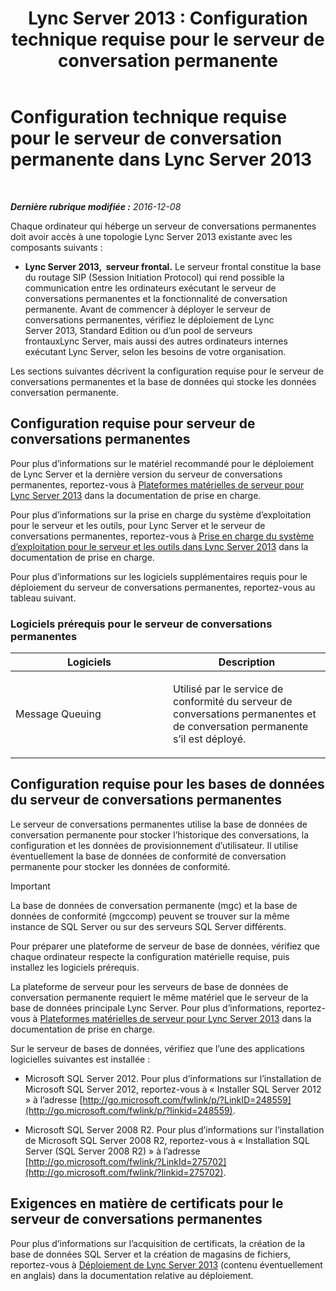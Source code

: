 ﻿---
title: 'Lync Server 2013 : Configuration technique requise pour le serveur de conversation permanente'
TOCTitle: Configuration technique requise pour le serveur de conversation permanente
ms:assetid: 692b7d99-1bc9-4c99-a050-2bc2be8688b2
ms:mtpsurl: https://technet.microsoft.com/fr-fr/library/Gg398495(v=OCS.15)
ms:contentKeyID: 49297487
ms.date: 07/20/2017
mtps_version: v=OCS.15
ms.translationtype: HT
---

# Configuration technique requise pour le serveur de conversation permanente dans Lync Server 2013

 

_**Dernière rubrique modifiée :** 2016-12-08_

Chaque ordinateur qui héberge un serveur de conversations permanentes doit avoir accès à une topologie Lync Server 2013 existante avec les composants suivants :

  - **Lync Server 2013,  serveur frontal.** Le serveur frontal constitue la base du routage SIP (Session Initiation Protocol) qui rend possible la communication entre les ordinateurs exécutant le serveur de conversations permanentes et la fonctionnalité de conversation permanente. Avant de commencer à déployer le serveur de conversations permanentes, vérifiez le déploiement de Lync Server 2013, Standard Edition ou d’un pool de serveurs frontauxLync Server, mais aussi des autres ordinateurs internes exécutant Lync Server, selon les besoins de votre organisation.

Les sections suivantes décrivent la configuration requise pour le serveur de conversations permanentes et la base de données qui stocke les données conversation permanente.

## Configuration requise pour serveur de conversations permanentes

Pour plus d’informations sur le matériel recommandé pour le déploiement de Lync Server et la dernière version du serveur de conversations permanentes, reportez-vous à [Plateformes matérielles de serveur pour Lync Server 2013](lync-server-2013-server-hardware-platforms.md) dans la documentation de prise en charge.

Pour plus d’informations sur la prise en charge du système d’exploitation pour le serveur et les outils, pour Lync Server et le serveur de conversations permanentes, reportez-vous à [Prise en charge du système d’exploitation pour le serveur et les outils dans Lync Server 2013](lync-server-2013-server-and-tools-operating-system-support.md) dans la documentation de prise en charge.

Pour plus d’informations sur les logiciels supplémentaires requis pour le déploiement du serveur de conversations permanentes, reportez-vous au tableau suivant.

### Logiciels prérequis pour le serveur de conversations permanentes

<table>
<colgroup>
<col style="width: 50%" />
<col style="width: 50%" />
</colgroup>
<thead>
<tr class="header">
<th>Logiciels</th>
<th>Description</th>
</tr>
</thead>
<tbody>
<tr class="odd">
<td><p>Message Queuing</p></td>
<td><p>Utilisé par le service de conformité du serveur de conversations permanentes et de conversation permanente s’il est déployé.</p></td>
</tr>
</tbody>
</table>


## Configuration requise pour les bases de données du serveur de conversations permanentes

Le serveur de conversations permanentes utilise la base de données de conversation permanente pour stocker l’historique des conversations, la configuration et les données de provisionnement d’utilisateur. Il utilise éventuellement la base de données de conformité de conversation permanente pour stocker les données de conformité.

> [!important]  
> La base de données de conversation permanente (mgc) et la base de données de conformité (mgccomp) peuvent se trouver sur la même instance de SQL Server ou sur des serveurs SQL Server différents.

Pour préparer une plateforme de serveur de base de données, vérifiez que chaque ordinateur respecte la configuration matérielle requise, puis installez les logiciels prérequis.

La plateforme de serveur pour les serveurs de base de données de conversation permanente requiert le même matériel que le serveur de la base de données principale Lync Server. Pour plus d’informations, reportez-vous à [Plateformes matérielles de serveur pour Lync Server 2013](lync-server-2013-server-hardware-platforms.md) dans la documentation de prise en charge.

Sur le serveur de bases de données, vérifiez que l’une des applications logicielles suivantes est installée :

  - Microsoft SQL Server 2012. Pour plus d’informations sur l’installation de Microsoft SQL Server 2012, reportez-vous à « Installer SQL Server 2012 » à l’adresse [http://go.microsoft.com/fwlink/p/?LinkID=248559](http://go.microsoft.com/fwlink/p/?linkid=248559).

  - Microsoft SQL Server 2008 R2. Pour plus d’informations sur l’installation de Microsoft SQL Server 2008 R2, reportez-vous à « Installation SQL Server (SQL Server 2008 R2) » à l’adresse [http://go.microsoft.com/fwlink/?LinkId=275702](http://go.microsoft.com/fwlink/?linkid=275702).

## Exigences en matière de certificats pour le serveur de conversations permanentes

Pour plus d’informations sur l’acquisition de certificats, la création de la base de données SQL Server et la création de magasins de fichiers, reportez-vous à [Déploiement de Lync Server 2013](lync-server-2013-deploying-lync-server.md) (contenu éventuellement en anglais) dans la documentation relative au déploiement.


